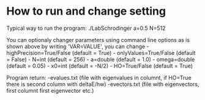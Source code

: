 # How to run and change setting
Typical way to run the program:
    ./LabSchrodinger a=0.5 N=512

You can optionaly changer parameters using command line options as is shown above by writing 'VAR=VALUE', you can change
    - highPrecision=True/False (default = True)
    - onlyValues=True/False    (default = False)
    - N=int                    (default = 256)
    - a=double                 (default = 1.0)
    - omega=double             (default = 0.05)
    - x0=int                   (default = -N/2)
    - HO=True/False            (default = True)

Program return:
    -evalues.txt  (file with eigenvalues in columnt, if HO=True there is second column with deltaE/hw)
    -evectors.txt (file with eigenvectors, first columnt first eigenvector etc.)
